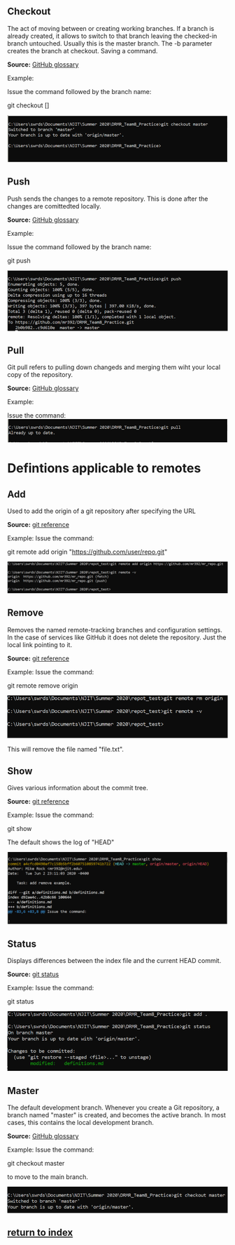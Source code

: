 
## **Checkout**

The act of moving between or creating working branches. If a branch is already created,
it allows to switch to that branch leaving the checked-in branch untouched. 
Usually this is the master branch. The -b parameter creates the branch at checkout. Saving a command.


**Source:** [GitHub glossary](https://help.github.com/en/github/getting-started-with-github/github-glossary)


Example:

Issue the command followed by the branch name:

git checkout [<branch>]

![checkout example](/images/checkout_example.PNG)



## **Push**

Push sends the changes to a remote repository. This is done after the changes are comittedted locally. 


**Source:** [GitHub glossary](https://help.github.com/en/github/getting-started-with-github/github-glossary)


Example:

Issue the command followed by the branch name:

git push 

![push example](/images/push_example.PNG)

## **Pull**

Git pull refers to pulling down changeds and merging them wiht your local copy of the repository. 

**Source:** [GitHub glossary](https://help.github.com/en/github/getting-started-with-github/github-glossary)

Example: 

Issue the command:
![pull example](/images/pull_example.PNG)


# Defintions applicable to remotes

## **Add**

Used to add the origin of a git repository after specifying the URL 

**Source:** [git reference](https://git-scm.com/docs/git-remote)

Example: 
Issue the command:

git remote add origin "https://github.com/user/repo.git" 

![Remote add example](/images/remote_add.PNG)

## **Remove**

Removes the named remote-tracking branches and configuration settings. In the case of services like GitHub it does not delete the repository.
Just the local link pointing to it.

**Source:** [git reference](https://help.github.com/en/github/using-git/adding-a-remote)


Example:
Issue the command:

git remote remove origin  

![remove example](/images/remove_example.PNG)

This will remove the file named "file.txt".

## **Show**

Gives various information about the commit tree.

**Source:** [git reference](https://git-scm.com/docs/git-remote)

Example:
Issue the command:

git show 

The default shows the log of "HEAD"

![show example](/images/show_example.PNG)


## **Status**

Displays differences between the index file and the current HEAD commit. 


**Source:** [git status](https://git-scm.com/docs/git-status)


Example:
Issue the command:

git status  

![status example](/images/status_example.PNG)




## **Master**

The default development branch. 
Whenever you create a Git repository, a branch named "master" is created, and becomes the active branch. 
In most cases, this contains the local development branch.

**Source:** [GitHub glossary](https://help.github.com/en/github/getting-started-with-github/github-glossary)

Example:
Issue the command:

git checkout master

to move to the main branch.

![master example](/images/master_example.PNG)







## [return to index](/README.md)

